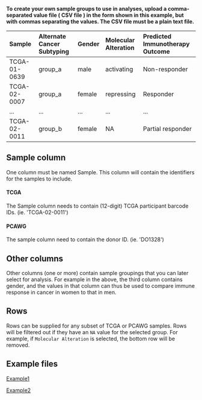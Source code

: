 **To create your own sample groups to use in analyses, upload a comma-separated value file ( CSV file ) in the form shown in this example, but with commas separating the values. The CSV file must be a plain text file.**


<table class="table table-striped table-hover" style="margin-left: auto; margin-right: auto;">
 <thead>
  <tr>
   <th style="text-align:left;"> Sample </th>
   <th style="text-align:left;"> Alternate Cancer Subtyping </th>
   <th style="text-align:left;"> Gender </th>
   <th style="text-align:left;"> Molecular Alteration </th>
   <th style="text-align:left;"> Predicted Immunotherapy Outcome </th>
  </tr>
 </thead>
<tbody>
  <tr>
   <td style="text-align:left;"> TCGA-01-0639 </td>
   <td style="text-align:left;"> group_a </td>
   <td style="text-align:left;"> male </td>
   <td style="text-align:left;"> activating </td>
   <td style="text-align:left;"> Non-responder </td>
  </tr>
  <tr>
   <td style="text-align:left;"> TCGA-02-0007 </td>
   <td style="text-align:left;"> group_a </td>
   <td style="text-align:left;"> female </td>
   <td style="text-align:left;"> repressing </td>
   <td style="text-align:left;"> Responder </td>
  </tr>
  <tr>
   <td style="text-align:left;"> ... </td>
   <td style="text-align:left;"> ... </td>
   <td style="text-align:left;"> ... </td>
   <td style="text-align:left;"> ... </td>
   <td style="text-align:left;"> ... </td>
  </tr>
  <tr>
   <td style="text-align:left;"> TCGA-02-0011 </td>
   <td style="text-align:left;"> group_b </td>
   <td style="text-align:left;"> female </td>
   <td style="text-align:left;"> NA </td>
   <td style="text-align:left;"> Partial responder </td>
  </tr>
</tbody>
</table>

## Sample column
One column must be named Sample. This column will contain the identifiers for the samples to include.

#### TCGA
The Sample column needs to contain (12-digit) TCGA participant barcode IDs. (ie. 'TCGA-02-0011')

#### PCAWG
The sample column need to contain the donor ID. (ie. 'DO1328')

## Other columns
Other columns (one or more) contain sample groupings that you can later select for analysis. For example in the above, the third column contains gender, and the values in that column can thus be used to compare immune response in cancer in women to that in men.

## Rows
Rows can be supplied for any subset of TCGA or PCAWG samples. Rows will be filtered out if they have an `NA` value for the selected group. For example, if `Molecular Alteration` is selected, the bottom row will be removed.

## Example files
[Example1](https://raw.githubusercontent.com/CRI-iAtlas/iatlas-app/main/inst/examples/example_user_group.csv)

[Example2](https://raw.githubusercontent.com/CRI-iAtlas/iatlas-app/main/inst/examples/example_user_group2.csv)

